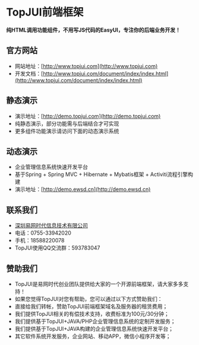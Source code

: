 # TopJUI前端框架 #

**纯HTML调用功能组件，不用写JS代码的EasyUI，专注你的后端业务开发！**

## 官方网站 ##
- 网站地址：[http://www.topjui.com](http://www.topjui.com)
- 开发文档：[http://www.topjui.com/document/index/index.html](http://www.topjui.com/document/index/index.html)

## 静态演示 ##
- 演示地址：[http://demo.topjui.com](http://demo.topjui.com)
- 纯静态演示，部分功能需与后端结合才可实现
- 更多组件功能演示请访问下面的动态演示系统

## 动态演示 ##
- 企业管理信息系统快速开发平台
- 基于Spring + Spring MVC + Hibernate + Mybatis框架 + Activiti流程引擎构建
- 演示地址：[http://demo.ewsd.cn](http://demo.ewsd.cn)

## 联系我们 ##
- [深圳易网时代信息技术有限公司](http://www.ewsd.cn)
- 电话：0755-33942020
- 手机：18588220078
- TopJUI使用QQ交流群：593783047

## 赞助我们 ##
- TopJUI是易网时代创业团队提供给大家的一个开源前端框架，请大家多多支持！
- 如果您觉得TopJUI对您有帮助，您可以通过以下方式赞助我们：
- 直接给我们转帐，赞助TopJUI前端框架域名及服务器的租赁费用；
- 我们提供TopJUI相关的有偿技术支持，收费标准为100元/30分钟；
- 我们提供基于TopJUI+JAVA/PHP企业管理信息系统的定制开发服务；
- 我们提供基于TopJUI+JAVA构建的企业管理信息系统快速开发平台；
- 其它软件系统开发服务，企业网站、移动APP，微信小程序开发等；